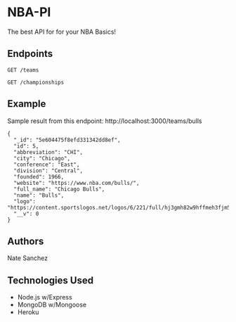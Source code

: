 # NBA-PI

The best API for for your NBA Basics!

## Endpoints

```
GET /teams
```

```
GET /championships
```

## Example

Sample result from this endpoint: http://localhost:3000/teams/bulls

```
{
  "_id": "5e604475f8efd331342dd8ef",
  "id": 5,
  "abbreviation": "CHI",
  "city": "Chicago",
  "conference": "East",
  "division": "Central",
  "founded": 1966,
  "website": "https://www.nba.com/bulls/",
  "full_name": "Chicago Bulls",
  "name": "Bulls",
  "logo": "https://content.sportslogos.net/logos/6/221/full/hj3gmh82w9hffmeh3fjm5h874.png",
  "__v": 0
}
```

## Authors

Nate Sanchez

## Technologies Used

- Node.js w/Express
- MongoDB w/Mongoose
- Heroku